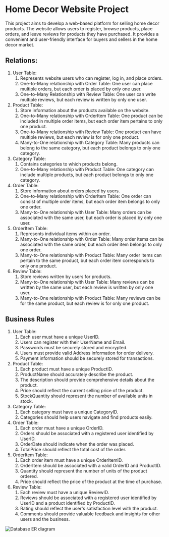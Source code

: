 
# Home Decor Website Project

This project aims to develop a web-based platform for selling home decor products. The website allows users to register, browse products, place orders, and leave reviews for products they have purchased. It provides a convenient and user-friendly interface for buyers and sellers in the home decor market.

## Relations:
<ol>
<li> User Table:
<ol>
   <li> Represents website users who can register, log in, and place orders. </li>
   <li> One-to-Many relationship with Order Table: One user can place multiple orders, but each order is placed by only one user. </li>
   <li> One-to-Many Relationship with Review Table: One user can write multiple reviews, but each review is written by only one user. </li>
</ol>
</li>

<li> Product Table:
<ol>
   <li> Store information about the products available on the website.</li>
   <li> One-to-Many relationship with OrderItem Table: One product can be included in multiple order items, but each order item pertains to only one product. </li>
   <li> One-to-Many relationship with Review Table: One product can have multiple reviews, but each review is for only one product. </li>
   <li> Many-to-One relationship with Category Table: Many products can belong to the same category, but each product belongs to only one category. </li>
</ol>
</li>

<li> Category Table:
<ol>
   <li> Contains categories to which products belong. </li>
   <li> One-to-Many relationship with Product Table: One category can include multiple products, but each product belongs to only one category. </li>
</ol>
</li>

<li> Order Table:  
<ol>
   <li> Store information about orders placed by users. </li>
   <li> One-to-Many relationship with OrderItem Table: One order can consist of multiple order items, but each order item belongs to only one order. </li>
   <li> Many-to-One relationship with User Table: Many orders can be associated with the same user, but each order is placed by only one user. </li>
</ol>
</li>

<li> OrderItem Table:
<ol>
   <li> Represents individual items within an order. </li>
   <li> Many-to-One relationship with Order Table: Many order items can be associated with the same order, but each order item belongs to only one order. </li>
   <li> Many-to-One relationship with Product Table: Many order items can pertain to the same product, but each order item corresponds to only one product. </li>
</ol>
</li>

<li> Review Table:
<ol>
   <li> Store reviews written by users for products. </li>
   <li> Many-to-One relationship with User Table: Many reviews can be written by the same user, but each review is written by only one user. </li>
   <li> Many-to-One relationship with Product Table: Many reviews can be for the same product, but each review is for only one product. </li>
</ol>
</li>
</ol>

## Business Rules
<ol>
<li> User Table: 
<ol>
   <li> Each user must have a unique UserID.</li>
   <li> Users can register with their UserName and Email. </li>
   <li> Passwords must be securely stored and encrypted. </li>
   <li> Users must provide valid Address information for order delivery. </li>
   <li> Payment information should be securely stored for transactions. </li>
</ol>
</li>

<li> Product Table:
<ol>
   <li> Each product must have a unique ProductID. </li>
   <li> ProductName should accurately describe the product. </li>
   <li> The description should provide comprehensive details about the product. </li>
   <li> Price should reflect the current selling price of the product. </li>
   <li> StockQuantity should represent the number of available units in stock. </li>
</ol>
</li>

<li> Category Table:
<ol>
   <li> Each category must have a unique CategoryID. </li>
   <li> Categories should help users navigate and find products easily. </li>
</ol>
</li>

<li> Order Table:
<ol>
   <li> Each order must have a unique OrderID. </li>
   <li> Orders should be associated with a registered user identified by UserID. </li>
   <li> OrderDate should indicate when the order was placed. </li>
   <li> TotalPrice should reflect the total cost of the order. </li>
</ol>
</li>

<li> OrderItem Table:
   <ol>
   <li> Each order item must have a unique OrderItemID. </li>
   <li> OrderItem should be associated with a valid OrderID and ProductID. </li>
   <li> Quantity should represent the number of units of the product ordered. </li>
   <li> Price should reflect the price of the product at the time of purchase. </li>
  </ol>
</li>

<li>Review Table:
<ol>
   <li> Each review must have a unique ReviewID. </li>
   <li> Reviews should be associated with a registered user identified by UserID and a product identified by ProductID. </li>
   <li> Rating should reflect the user's satisfaction level with the product. </li>
   <li> Comments should provide valuable feedback and insights for other users and the business. </li>
</ol>
</li>
</ol>

![Database ER diagram](https://github.com/Pratyusha1013/WebApp/assets/135672480/c5cacb58-e661-42f4-83c3-4ca91cb38815)






